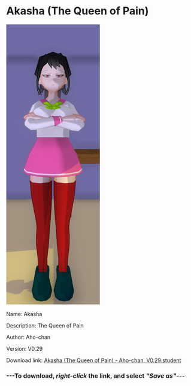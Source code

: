 # Akasha (The Queen of Pain)

<img src = "https://raw.githubusercontent.com/Arbiter1223/Daigaku-Gurashi-Custom-Students/master/Students/Files/Akasha%20(The%20Queen%20of%20Pain).png">

Name: Akasha

Description: The Queen of Pain

Author: Aho-chan

Version: V0.29

Download link: <a href="https://raw.githubusercontent.com/Arbiter1223/Daigaku-Gurashi-Custom-Students/master/Students/Files/Akasha%20(The%20Queen%20of%20Pain)%20-%20Aho-chan%2C%20V0.29.student">Akasha (The Queen of Pain) - Aho-chan, V0.29.student</a>

### ---**To download, _right-click_ the link, and select _"Save as"_**---
